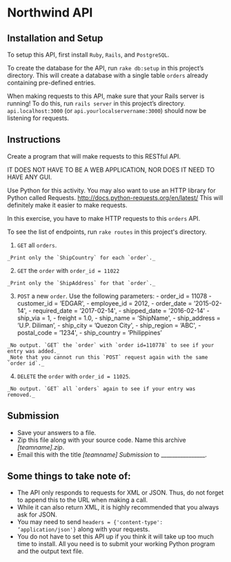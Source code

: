 # Northwind API

## Installation and Setup
To setup this API, first install `Ruby`, `Rails`, and `PostgreSQL`.

To create the database for the API, run `rake db:setup` in this project’s directory. This will create a database with a single table `orders` already containing pre-defined entries.

When making requests to this API, make sure that your Rails server is running!
To do this, run `rails server` in this project’s directory. 
`api.localhost:3000` (or `api.yourlocalservername:3000`) should now be listening for requests.


## Instructions
Create a program that will make requests to this RESTful API.

IT DOES NOT HAVE TO BE A WEB APPLICATION, NOR DOES IT NEED TO HAVE ANY GUI.

Use Python for this activity. You may also want to use an HTTP library for Python called Requests. http://docs.python-requests.org/en/latest/ This will definitely make it easier to make requests.


In this exercise, you have to make HTTP requests to this `orders` API.

To see the list of endpoints, run `rake routes` in this project's directory.

1.   `GET` all `orders`.

	_Print only the `ShipCountry` for each `order`._

2.   `GET` the `order` with `order_id = 11022`

	_Print only the `ShipAddress` for that `order`._

3.   `POST` a new `order`. Use the following parameters:
	- order_id = 11078
	- customer_id = ’EDGAR', 
	- employee_id = 2012, 
	- order_date = ’2015-02-14', 
	- required_date = ’2017-02-14', 
	- shipped_date = ’2016-02-14'
	- ship_via = 1,
	- freight = 1.0,
	- ship_name = ‘ShipName',
	- ship_address = ’U.P. Diliman’, 
	- ship_city = ’Quezon City', 
	- ship_region = ’ABC', 
	- postal_code = ’1234', 
	- ship_country = ’Philippines’

	_No output. `GET` the `order` with `order id=110778` to see if your entry was added._
	_Note that you cannot run this `POST` request again with the same `order id`._

4.   `DELETE` the `order` with `order_id = 11025`.

	_No output. `GET` all `orders` again to see if your entry was removed._


## Submission
- Save your answers to a file. 
- Zip this file along with your source code. Name this archive _[teamname].zip_.
- Email this with the title _[teamname] Submission_ to ________________. 


## Some things to take note of:
* The API only responds to requests for XML or JSON. Thus, do not forget to append this to the URL when making a call. 
* While it can also return XML, it is highly recommended that you always ask for JSON.
* You may need to send ```headers = {'content-type': ‘application/json'}``` along with your requests.
* You do not have to set this API up if you think it will take up too much time to install. All you need is to submit your working Python program and the output text file. 

